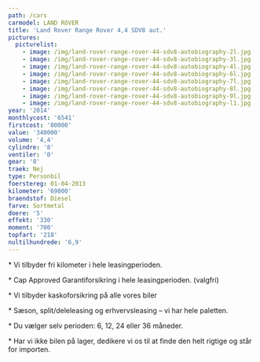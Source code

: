 ```yaml
---
path: /cars
carmodel: LAND ROVER
title: 'Land Rover Range Rover 4,4 SDV8 aut.'
pictures:
  picturelist:
    - image: /img/land-rover-range-rover-44-sdv8-autobiography-2l.jpg
    - image: /img/land-rover-range-rover-44-sdv8-autobiography-3l.jpg
    - image: /img/land-rover-range-rover-44-sdv8-autobiography-4l.jpg
    - image: /img/land-rover-range-rover-44-sdv8-autobiography-6l.jpg
    - image: /img/land-rover-range-rover-44-sdv8-autobiography-7l.jpg
    - image: /img/land-rover-range-rover-44-sdv8-autobiography-8l.jpg
    - image: /img/land-rover-range-rover-44-sdv8-autobiography-9l.jpg
    - image: /img/land-rover-range-rover-44-sdv8-autobiography-l1.jpg
year: '2014'
monthlycost: '6541'
firstcost: '80000'
value: '340000'
volume: '4,4'
cylindre: '8'
ventiler: '0'
gear: '8'
traek: Nej
type: Personbil
foerstereg: 01-04-2013
kilometer: '69000'
braendstof: Diesel
farve: Sortmetal
doere: '5'
effekt: '330'
moment: '700'
topfart: '218'
nultilhundrede: '6,9'
---
```



\* Vi tilbyder fri kilometer i hele leasingperioden.



\* Cap Approved Garantiforsikring i hele leasingperioden. (valgfri)



\* Vi tilbyder kaskoforsikring på alle vores biler



\* Sæson, split/deleleasing og erhvervsleasing – vi har hele paletten.



\* Du vælger selv perioden: 6, 12, 24 eller 36 måneder.



\* Har vi ikke bilen på lager, dedikere vi os til at finde den helt rigtige og står for importen.
